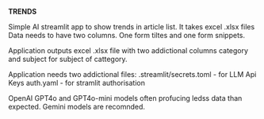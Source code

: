 **TRENDS**

Simple AI streamlit app to show trends in article list.
It takes excel .xlsx files
Data needs to have two columns. One form tiltes and one form snippets.

Application outputs excel .xlsx file with two addictional columns category and subject for subject of cattegory.

Application needs two addictional files:
.streamlit/secrets.toml - for LLM Api Keys
auth.yaml  - for stramlit authorisation

OpenAI GPT4o and GPT4o-mini models often profucing ledss data than expected.
Gemini models are recomnded.